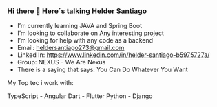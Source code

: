 ### Hi there 👋 Here´s talking Helder Santiago

- I’m currently learning JAVA and Spring Boot
- I’m looking to collaborate on Any interesting project
- I’m looking for help with any code as a backend
- Email: heldersantiago273@gmail.com
- Linked In: https://www.linkedin.com/in/helder-santiago-b5975727a/
- Group: NEXUS - We Are Nexus
- There is a saying that says: You Can Do Whatever You Want

My Top tec i work with:

TypeScript - Angular
Dart - Flutter
Python - Django
